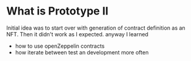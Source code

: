 # What is Prototype II
Initial idea was to start over with generation of contract definition as an NFT. Then it didn't work as I expected. anyway I learned
- how to use openZeppelin contracts
- how iterate between test an development more often